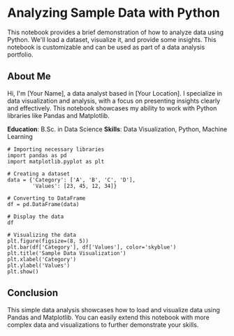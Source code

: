 # Analyzing Sample Data with Python
This notebook provides a brief demonstration of how to analyze data using Python. We'll load a dataset, visualize it, and provide some insights. This notebook is customizable and can be used as part of a data analysis portfolio.

## About Me
Hi, I'm [Your Name], a data analyst based in [Your Location]. I specialize in data visualization and analysis, with a focus on presenting insights clearly and effectively. This notebook showcases my ability to work with Python libraries like Pandas and Matplotlib.

**Education**: B.Sc. in Data Science
**Skills**: Data Visualization, Python, Machine Learning


```
# Importing necessary libraries
import pandas as pd
import matplotlib.pyplot as plt
```


```
# Creating a dataset
data = {'Category': ['A', 'B', 'C', 'D'],
        'Values': [23, 45, 12, 34]}

# Converting to DataFrame
df = pd.DataFrame(data)

# Display the data
df
```


```
# Visualizing the data
plt.figure(figsize=(8, 5))
plt.bar(df['Category'], df['Values'], color='skyblue')
plt.title('Sample Data Visualization')
plt.xlabel('Category')
plt.ylabel('Values')
plt.show()
```

## Conclusion
This simple data analysis showcases how to load and visualize data using Pandas and Matplotlib. You can easily extend this notebook with more complex data and visualizations to further demonstrate your skills.
